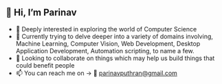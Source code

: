 ## 👋 Hi, I’m Parinav
- 👀 Deeply interested in exploring the world of Computer Science
- 🌱 Currently trying to delve deeper into a variety of domains involving, Machine Learning, Computer Vision, Web Development, Desktop Application Development, Automation scripting, to name a few.
- 💞️ Looking to collaborate on things which may help us build things that could benefit people
- 📫 You can reach me on -> :envelope_with_arrow: parinavputhran@gmail.com

<!---
parinavcodes/parinavcodes is a ✨ special ✨ repository because its `README.md` (this file) appears on your GitHub profile.
You can click the Preview link to take a look at your changes.
--->
